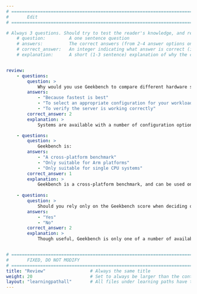 ```yaml
---
# ================================================================================
#       Edit
# ================================================================================

# Always 3 questions. Should try to test the reader's knowledge, and reinforce the key points you want them to remember.
    # question:         A one sentence question
    # answers:          The correct answers (from 2-4 answer options only). Should be surrounded by quotes.
    # correct_answer:   An integer indicating what answer is correct (index starts from 0)
    # explanation:      A short (1-3 sentence) explanation of why the correct answer is correct. Can add aditional context if desired


review:
    - questions:
        question: >
            Why would you use Geekbench to compare different hardware systems and configurations?
        answers:
            - "Because fastest is best"
            - "To select an appropriate configuration for your workload"
            - "To verify the server is working correctly"
        correct_answer: 2
        explanation: >
            Systems are available with a number of configuration options. It is best to select an appropriate configuration to balance cost and performance.

    - questions:
        question: >
            Geekbench is:
        answers:
            - "A cross-platform benchmark"
            - "Only suitable for Arm platforms"
            - "Only suitable for single CPU systems"
        correct_answer: 1
        explanation: >
            Geekbench is a cross-platform benchmark, and can be used on single and multi-core systems.
               
    - questions:
        question: >
            Should you rely only on the Geekbench score when deciding on your server configuration?
        answers:
            - "Yes"
            - "No"
        correct_answer: 2
        explanation: >
            Though useful, Geekbench is only one of a number of available benchmarks. See other learning paths to see how to run and benchmark other applications.


# ================================================================================
#       FIXED, DO NOT MODIFY
# ================================================================================
title: "Review"                 # Always the same title
weight: 20                      # Set to always be larger than the content in this path
layout: "learningpathall"       # All files under learning paths have this same wrapper
---
```

